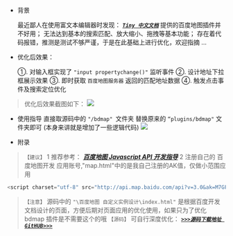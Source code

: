 - 背景

	最近鄙人在使用富文本编辑器时发现：
	[ ***`Tiny 中文文档`***](http://tinymce.ax-z.cn/more-plugins/bdmap.php) 提供的百度地图插件并不好用；
	无法达到基本的搜索匹配、放大缩小、拖拽等基本功能；
	存在着代码报错，推测是测试不够严谨，于是在此基础上进行优化，欢迎指摘 ...

- 优化后效果：

	①. 对输入框实现了 `"input propertychange()"` 监听事件
	②. 设计地址下拉框展示效果
	③. 即时获取 `百度地图服务器` 返回的匹配地址数据
	④. 触发点击事件及搜索定位优化
	
> 优化后效果截图如下：
![](https://img-blog.csdnimg.cn/20200910175010986.jpg?x-oss-process=image/watermark,type_ZmFuZ3poZW5naGVpdGk,shadow_10,text_aHR0cHM6Ly9ibG9nLmNzZG4ubmV0L3UwMTE0MTU3ODI=,size_16,color_FFFFFF,t_70#pic_center)

- 使用指导
	直接取源码中的 `"/bdmap" `文件夹 替换原来的 `“plugins/bdmap"` 文件夹即可 (本身来讲就是增加了一些逻辑代码)
![](https://img-blog.csdnimg.cn/20200909185055972.jpg?x-oss-process=image/watermark,type_ZmFuZ3poZW5naGVpdGk,shadow_10,text_aHR0cHM6Ly9ibG9nLmNzZG4ubmV0L3UwMTE0MTU3ODI=,size_16,color_FFFFFF,t_70#pic_center)

- 附录
>`【建议】`
  1  推荐参考： [***百度地图 Javascript API 开发指导***](http://lbsyun.baidu.com/index.php?title=jspopular3.0)
>2 注册自己的 百度地图开发 应用账号,"map.html"中的是我自己注册的AK值，仅做小范围应用
```js 
<script charset="utf-8" src="http://api.map.baidu.com/api?v=3.0&ak=M7GFlg9ApjGlQDFh8gHDaxxzLu7KfuSc"></script>
```
>`【注意】`
	源码中的 `"\百度地图 自定义实例设计\index.html"` 是根据百度开发文档设计的页面，方便后期对页面应用的优化使用，如果只为了优化 bdmap 插件是不需要这个的哦
>`【源码】`
可自行深度优化： [ ***`>>>源码下载地址 GitHUB>>>`***](https://github.com/JingYin007/bdmap-moTzxx)